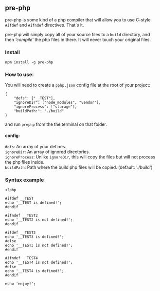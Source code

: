 ## pre-php

pre-php is some kind of a php compiler that will allow you to use C-style `#ifdef` and `#ifndef` directives. That's it.

pre-php will simply copy all of your source files to a `build` directory, and then _'compile'_ the php files in there. It will never touch your original files.

### Install

`npm install -g pre-php`

### How to use:

You will need to create a `pphp.json` config file at the root of your project:

```
{
    "defs": ["__TEST"],
    "ignoreDir": ["node_modules", "vendor"],
    "ignoreProcess": ["storage"],
    "buildPath:": "./build"
}
```

and run
`prephp` from the the terminal on that folder.

#### config:

`defs`: An array of your defines.  
`ignoreDir`: An array of ignored directories.  
`ignoreProcess`: Unlike `ignoreDir`, this will copy the files but will not process the php files inside.  
`buildPath`: Path where the build php files will be copied. (default: './build')

### Syntax example

```
<?php

#ifdef __TEST
echo '__TEST is defined!';
#endif

#ifndef __TEST2
echo '__TEST2 is not defined!';
#endif

#ifdef __TEST3
echo '__TEST3 is defined!';
#else
echo '__TEST3 is not defined!';
#endif

#ifndef __TEST4
echo '__TEST4 is not defined!';
#else
echo '__TEST4 is defined!';
#endif

echo 'enjoy!';

```
